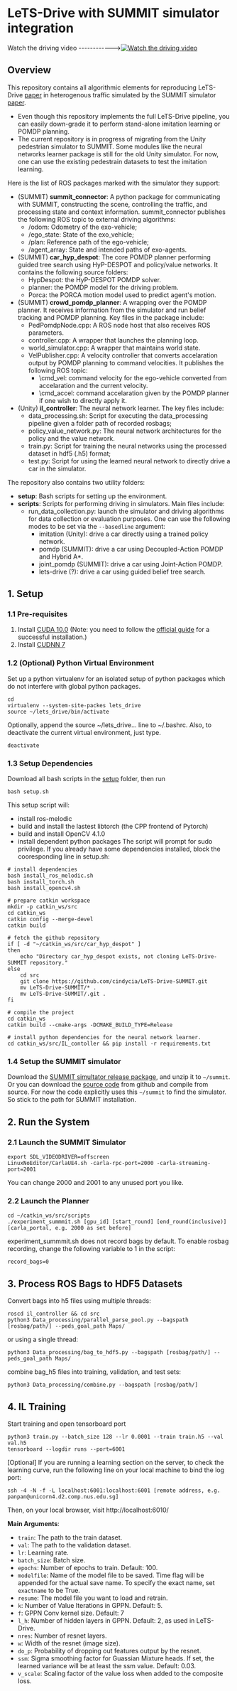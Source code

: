#
# LeTS-Drive with SUMMIT simulator integration

<!-- <p align="center"> </p> -->
Watch the driving video ------------>[![Watch the driving video](https://img.youtube.com/vi/bQjcd-NBdIg/0.jpg)](https://www.youtube.com/watch?v=bQjcd-NBdIg)

## Overview
This repository contains all algorithmic elements for reproducing LeTS-Drive [paper](https://arxiv.org/abs/1905.12197) in heterogenous traffic simulated by the SUMMIT simulator [paper](https://www.dropbox.com/s/fs0e9j4o0r80e82/SUMMIT.pdf?dl=0).
* Even though this repository implements the full LeTS-Drive pipeline, you can easily down-grade it to perform stand-alone imitation learning or POMDP planning.
* The current repository is in progress of migrating from the Unity pedestrian simulator to SUMMIT. Some modules like the neural networks learner package is still for the old Unity simulator. For now, one can use the existing pedestrain datasets to test the imitation learning.

Here is the list of ROS packages marked with the simulator they support:
* (SUMMIT) __summit_connector__: A python package for communicating with SUMMIT, constructing the scene, controlling the traffic, and processing state and context information. summit_connector publishes the following ROS topic to external driving algorithms: 
    * /odom: Odometry of the exo-vehicle;
    * /ego_state: State of the exo_vehicle;
    * /plan: Reference path of the ego-vehicle;
    * /agent_array: State and intended paths of exo-agents.
* (SUMMIT) __car_hyp_despot__: The core POMDP planner performing guided tree search using HyP-DESPOT and policy/value networks. It contains the following source folders:
    * HypDespot: the HyP-DESPOT POMDP solver.
    * planner: the POMDP model for the driving problem.
    * Porca: the PORCA motion model used to predict agent's motion.
* (SUMMIT) __crowd_pomdp_planner__: A wrapping over the POMDP planner. It receives information from the simulator and run belief tracking and POMDP planning. Key files in the package include:
    * PedPomdpNode.cpp: A ROS node host that also receives ROS parameters.
    * controller.cpp: A wrapper that launches the planning loop.
    * world_simulator.cpp: A wrapper that maintains world state.
    * VelPublisher.cpp: A velocity controller that converts accelaration output by POMDP planning to command velocities. It publishes the following ROS topic:
        * \cmd_vel: command velocity for the ego-vehicle converted from accelaration and the current velocity.
        * \cmd_accel: command accelaration given by the POMDP planner if one wish to directly apply it.
* (Unity) __il_controller__: The neural network learner. The key files include:
    * data_processing.sh: Script for executing the data_processing pipeline given a folder path of recorded rosbags;
    * policy_value_network.py: The neural network architectures for the policy and the value network.
    * train.py: Script for training the neural networks using the processed dataset in hdf5 (.h5) format;
    * test.py: Script for using the learned neural network to directly drive a car in the simulator.

The repository also contains two utility folders:
* __setup__: Bash scripts for setting up the environment.
* __scripts__: Scripts for performing driving in simulators. Main files include:
   * run_data_collection.py: launch the simulator and driving algorithms for data collection or evaluation purposes. One can use the following modes to be set via the `--basedline` argument:
      * imitation (Unity): drive a car directly using a trained policy network.
      * pomdp (SUMMIT): drive a car using Decoupled-Action POMDP and Hybrid A*.
      * joint_pomdp (SUMMIT): drive a car using Joint-Action POMDP.
      * lets-drive (?): drive a car using guided belief tree search.

## 1. Setup
### 1.1 Pre-requisites
1. Install [CUDA 10.0](https://developer.nvidia.com/cuda-10.0-download-archive) (Note: you need to follow the [official guide](https://docs.nvidia.com/cuda/cuda-installation-guide-linux/index.html) for a successful installation.)
2. Install [CUDNN 7](https://docs.nvidia.com/deeplearning/sdk/cudnn-install/index.html)
### 1.2 (Optional) Python Virtual Environment
Set up a python virtualenv for an isolated setup of python packages which do not interfere with global python packages.
```
cd
virtualenv --system-site-packes lets_drive 
source ~/lets_drive/bin/activate
```
Optionally, append the source ~/lets_drive... line to ~/.bashrc. Also, to deactivate the current virtual environment, just type.
```
deactivate
```
### 1.3 Setup Dependencies
Download all bash scripts in the [setup](./setup) folder, then run
```
bash setup.sh
```
This setup script will:
* install ros-melodic
* build and install the lastest libtorch (the CPP frontend of Pytorch)
* build and install OpenCV 4.1.0
* install dependent python packages
The script will prompt for sudo privilege.
If you already have some dependencies installed, block the cooresponding line in setup.sh:
```
# install dependencies
bash install_ros_melodic.sh
bash install_torch.sh
bash install_opencv4.sh

# prepare catkin workspace
mkdir -p catkin_ws/src
cd catkin_ws
catkin config --merge-devel
catkin build

# fetch the github repository
if [ -d "~/catkin_ws/src/car_hyp_despot" ] 
then
    echo "Directory car_hyp_despot exists, not cloning LeTS-Drive-SUMMIT repository." 
else
    cd src
    git clone https://github.com/cindycia/LeTS-Drive-SUMMIT.git    
    mv LeTS-Drive-SUMMIT/* .
    mv LeTS-Drive-SUMMIT/.git .
fi

# compile the project
cd catkin_ws
catkin build --cmake-args -DCMAKE_BUILD_TYPE=Release

# install python dependencies for the neural network learner.
cd catkin_ws/src/IL_contoller && pip install -r requirements.txt
```
### 1.4 Setup the SUMMIT simulator
Download the [SUMMIT simultator release package](https://www.dropbox.com/s/3cnjktij8vtfn56/summit.zip?dl=0), and unzip it to `~/summit`. 
Or you can download the [source code](https://github.com/AdaCompNUS/carla.git) from github and compile from source.
For now the code explicitly uses this `~/summit` to find the simulator. So stick to the path for SUMMIT installation.

## 2. Run the System
### 2.1 Launch the SUMMIT Simulator
```
export SDL_VIDEODRIVER=offscreen
LinuxNoEditor/CarlaUE4.sh -carla-rpc-port=2000 -carla-streaming-port=2001
```
You can change 2000 and 2001 to any unused port you like.
### 2.2 Launch the Planner
```
cd ~/catkin_ws/src/scripts
./experiment_summmit.sh [gpu_id] [start_round] [end_round(inclusive)] [carla_portal, e.g. 2000 as set before]
```
experiment_summmit.sh does not record bags by default. To enable rosbag recording, change the following variable to 1 in the script:
```
record_bags=0
```
## 3. Process ROS Bags to HDF5 Datasets
Convert bags into h5 files using multiple threads:
```
roscd il_controller && cd src
python3 Data_processing/parallel_parse_pool.py --bagspath [rosbag/path/] --peds_goal_path Maps/
```
or using a single thread:
```
python3 Data_processing/bag_to_hdf5.py --bagspath [rosbag/path/] --peds_goal_path Maps/
```
combine bag_h5 files into training, validation, and test sets:
```
python3 Data_processing/combine.py --bagspath [rosbag/path/]
```
## 4. IL Training
Start training and open tensorboard port
```
python3 train.py --batch_size 128 --lr 0.0001 --train train.h5 --val val.h5
tensorboard --logdir runs --port=6001
```
[Optional] If you are running a learning section on the server, to check the learning curve, run the following line on your local machine to bind the log port:
```
ssh -4 -N -f -L localhost:6001:localhost:6001 [remote address, e.g. panpan@unicorn4.d2.comp.nus.edu.sg]
```
Then, on your local browser, visit http://localhost:6010/

**Main Arguments**:
- `train`: The path to the train dataset.
- `val`: The path to the validation dataset.
- `lr`: Learning rate.
- `batch_size`: Batch size. 
- `epochs`: Number of epochs to train. Default: 100.
- `modelfile`: Name of the model file to be saved. Time flag will be appended for the actual save name. To specify the exact name, set `exactname` to be True.
- `resume`: The model file you want to load and retrain.
- `k`: Number of Value Iterations in GPPN. Default: 5.
- `f`: GPPN Conv kernel size. Default: 7
- `l_h`: Number of hidden layers in GPPN. Default: 2, as used in LeTS-Drive.
- `nres`: Number of resnet layers.
- `w`: Width of the resnet (image size).
- `do_p`: Probability of dropping out features output by the resnet.
- `ssm`: Sigma smoothing factor for Guassian Mixture heads. If set, the learned variance will be at least the ssm value. Default: 0.03.
- `v_scale`: Scaling factor of the value loss when added to the composite loss.
